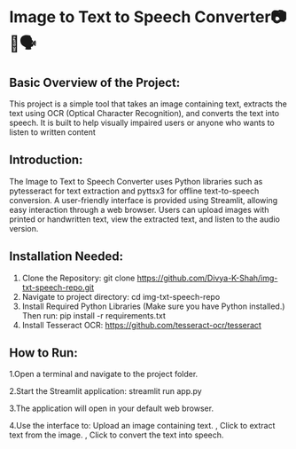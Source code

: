 # Image to Text to Speech Converter📷🧠🗣️

## Basic Overview of the Project:

This project is a simple tool that takes an image containing text, extracts the text using OCR (Optical Character Recognition), and converts the text into speech. It is built to help visually impaired users or anyone who wants to listen to written content

## Introduction:

The Image to Text to Speech Converter uses Python libraries such as pytesseract for text extraction and pyttsx3 for offline text-to-speech conversion. A user-friendly interface is provided using Streamlit, allowing easy interaction through a web browser. Users can upload images with printed or handwritten text, view the extracted text, and listen to the audio version.

## Installation Needed:
1. Clone the Repository: git clone https://github.com/Divya-K-Shah/img-txt-speech-repo.git
2. Navigate to project directory: cd img-txt-speech-repo
3. Install Required Python Libraries (Make sure you have Python installed.)
    Then run: pip install -r requirements.txt
4.  Install Tesseract OCR: https://github.com/tesseract-ocr/tesseract

## How to Run:

1.Open a terminal and navigate to the project folder.

2.Start the Streamlit application: streamlit run app.py

3.The application will open in your default web browser.

4.Use the interface to: Upload an image containing text. , Click to extract text from the image. , Click to convert the text into speech.



